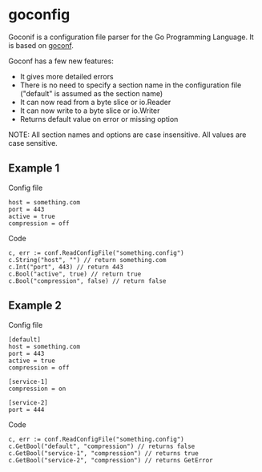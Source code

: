 goconfig
========

Goconif is a configuration file parser for the Go Programming Language. It is based on [goconf](https://code.google.com/p/goconf/).

Goconf has a few new features:

 - It gives more detailed errors
 - There is no need to specify a section name in the configuration file ("default" is assumed as the section name)
 - It can now read from a byte slice or io.Reader
 - It can now write to a byte slice or io.Writer
 - Returns default value on error or missing option

NOTE: All section names and options are case insensitive. All values are case sensitive.

Example 1
---------
Config file

    host = something.com
    port = 443
    active = true
    compression = off

Code

    c, err := conf.ReadConfigFile("something.config")
    c.String("host", "") // return something.com
    c.Int("port", 443) // return 443
    c.Bool("active", true) // return true
    c.Bool("compression", false) // return false

Example 2
---------
Config file

    [default]
    host = something.com
    port = 443
    active = true
    compression = off

    [service-1]
    compression = on

    [service-2]
    port = 444

Code

    c, err := conf.ReadConfigFile("something.config")
    c.GetBool("default", "compression") // returns false
    c.GetBool("service-1", "compression") // returns true
    c.GetBool("service-2", "compression") // returns GetError
